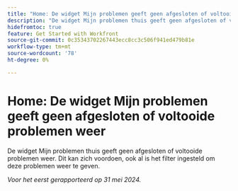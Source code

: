 ```yaml
---
title: "Home: De widget Mijn problemen geeft geen afgesloten of voltooide problemen weer."
description: "De widget Mijn problemen thuis geeft geen afgesloten of voltooide problemen weer. Dit kan zich voordoen, ook al is het filter ingesteld om deze problemen weer te geven."
hidefromtoc: true
feature: Get Started with Workfront
source-git-commit: 0c35343702267443ecc8cc3c506f941ed479b81e
workflow-type: tm+mt
source-wordcount: '78'
ht-degree: 0%

---
```



# Home: De widget Mijn problemen geeft geen afgesloten of voltooide problemen weer

De widget Mijn problemen thuis geeft geen afgesloten of voltooide problemen weer. Dit kan zich voordoen, ook al is het filter ingesteld om deze problemen weer te geven.

_Voor het eerst gerapporteerd op 31 mei 2024._
